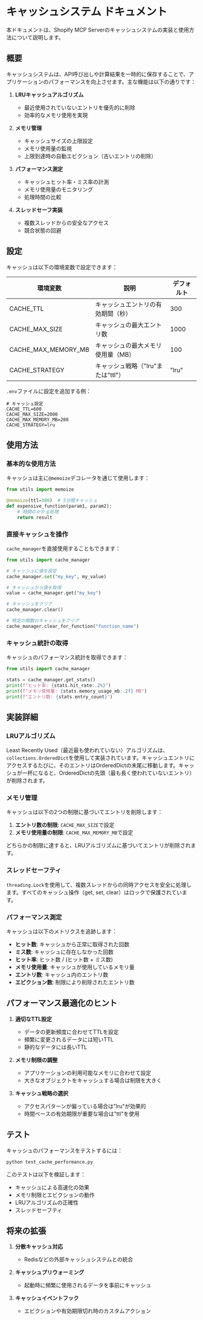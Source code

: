 # キャッシュシステム ドキュメント

本ドキュメントは、Shopify MCP Serverのキャッシュシステムの実装と使用方法について説明します。

## 概要

キャッシュシステムは、API呼び出しや計算結果を一時的に保存することで、アプリケーションのパフォーマンスを向上させます。主な機能は以下の通りです：

1. **LRUキャッシュアルゴリズム**
   - 最近使用されていないエントリを優先的に削除
   - 効率的なメモリ使用を実現

2. **メモリ管理**
   - キャッシュサイズの上限設定
   - メモリ使用量の監視
   - 上限到達時の自動エビクション（古いエントリの削除）

3. **パフォーマンス測定**
   - キャッシュヒット率・ミス率の計測
   - メモリ使用量のモニタリング
   - 処理時間の比較

4. **スレッドセーフ実装**
   - 複数スレッドからの安全なアクセス
   - 競合状態の回避

## 設定

キャッシュは以下の環境変数で設定できます：

| 環境変数 | 説明 | デフォルト |
|----------|------|------------|
| CACHE_TTL | キャッシュエントリの有効期間（秒） | 300 |
| CACHE_MAX_SIZE | キャッシュの最大エントリ数 | 1000 |
| CACHE_MAX_MEMORY_MB | キャッシュの最大メモリ使用量（MB） | 100 |
| CACHE_STRATEGY | キャッシュ戦略（"lru"または"ttl"） | "lru" |

`.env`ファイルに設定を追加する例：

```
# キャッシュ設定
CACHE_TTL=600
CACHE_MAX_SIZE=2000
CACHE_MAX_MEMORY_MB=200
CACHE_STRATEGY=lru
```

## 使用方法

### 基本的な使用方法

キャッシュは主に`@memoize`デコレータを通じて使用します：

```python
from utils import memoize

@memoize(ttl=300)  # 5分間キャッシュ
def expensive_function(param1, param2):
    # 時間のかかる処理
    return result
```

### 直接キャッシュを操作

`cache_manager`を直接使用することもできます：

```python
from utils import cache_manager

# キャッシュに値を設定
cache_manager.set("my_key", my_value)

# キャッシュから値を取得
value = cache_manager.get("my_key")

# キャッシュをクリア
cache_manager.clear()

# 特定の関数のキャッシュをクリア
cache_manager.clear_for_function("function_name")
```

### キャッシュ統計の取得

キャッシュのパフォーマンス統計を取得できます：

```python
from utils import cache_manager

stats = cache_manager.get_stats()
print(f"ヒット率: {stats.hit_rate:.2%}")
print(f"メモリ使用量: {stats.memory_usage_mb:.2f} MB")
print(f"エントリ数: {stats.entry_count}")
```

## 実装詳細

### LRUアルゴリズム

Least Recently Used（最近最も使われていない）アルゴリズムは、`collections.OrderedDict`を使用して実装されています。キャッシュエントリにアクセスするたびに、そのエントリはOrderedDictの末尾に移動します。キャッシュが一杯になると、OrderedDictの先頭（最も長く使われていないエントリ）が削除されます。

### メモリ管理

キャッシュは以下の2つの制限に基づいてエントリを削除します：

1. **エントリ数の制限**: `CACHE_MAX_SIZE`で設定
2. **メモリ使用量の制限**: `CACHE_MAX_MEMORY_MB`で設定

どちらかの制限に達すると、LRUアルゴリズムに基づいてエントリが削除されます。

### スレッドセーフティ

`threading.Lock`を使用して、複数スレッドからの同時アクセスを安全に処理します。すべてのキャッシュ操作（get, set, clear）はロックで保護されています。

### パフォーマンス測定

キャッシュは以下のメトリクスを追跡します：

- **ヒット数**: キャッシュから正常に取得された回数
- **ミス数**: キャッシュに存在しなかった回数
- **ヒット率**: ヒット数 / (ヒット数 + ミス数)
- **メモリ使用量**: キャッシュが使用しているメモリ量
- **エントリ数**: キャッシュ内のエントリ数
- **エビクション数**: 制限により削除されたエントリ数

## パフォーマンス最適化のヒント

1. **適切なTTL設定**
   - データの更新頻度に合わせてTTLを設定
   - 頻繁に変更されるデータには短いTTL
   - 静的なデータには長いTTL

2. **メモリ制限の調整**
   - アプリケーションの利用可能なメモリに合わせて設定
   - 大きなオブジェクトをキャッシュする場合は制限を大きく

3. **キャッシュ戦略の選択**
   - アクセスパターンが偏っている場合は"lru"が効果的
   - 時間ベースの有効期限が重要な場合は"ttl"を使用

## テスト

キャッシュのパフォーマンスをテストするには：

```bash
python test_cache_performance.py
```

このテストは以下を検証します：
- キャッシュによる高速化の効果
- メモリ制限とエビクションの動作
- LRUアルゴリズムの正確性
- スレッドセーフティ

## 将来の拡張

1. **分散キャッシュ対応**
   - Redisなどの外部キャッシュシステムとの統合

2. **キャッシュプリウォーミング**
   - 起動時に頻繁に使用されるデータを事前にキャッシュ

3. **キャッシュイベントフック**
   - エビクションや有効期限切れ時のカスタムアクション
